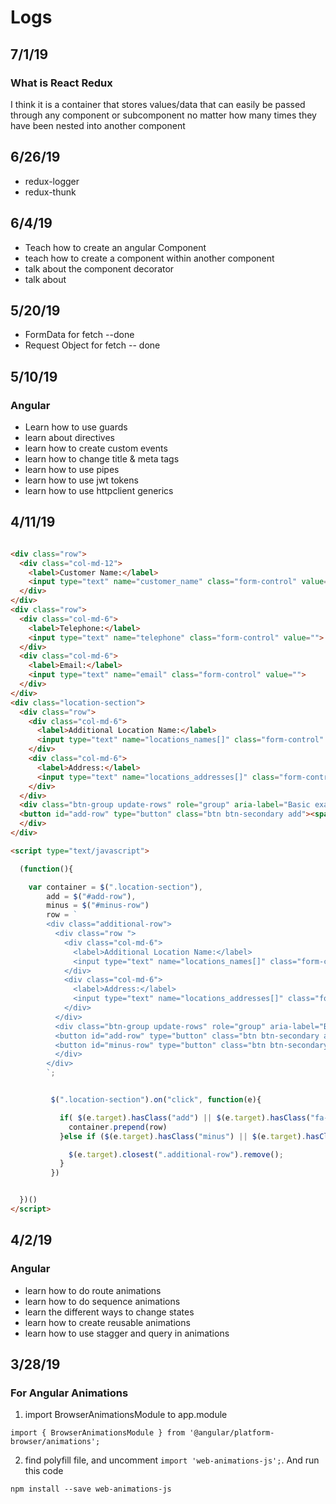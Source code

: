 # Logs

## 7/1/19

### What is React Redux

I think it is a container that stores values/data that can easily be passed through
any component or subcomponent no matter how many times they have been nested
into another component 

## 6/26/19
- redux-logger
- redux-thunk

## 6/4/19
- Teach how to create an angular Component
- teach how to create a component within another component
- talk about the component decorator
- talk about


## 5/20/19
- FormData for fetch --done
- Request Object for fetch -- done


## 5/10/19

### Angular
- Learn how to use guards
- learn about directives
- learn how to create custom events
- learn how to change title & meta tags
- learn how to use pipes
- learn how to use jwt tokens
- learn how to use httpclient generics


## 4/11/19

```html

<div class="row">
  <div class="col-md-12">
    <label>Customer Name:</label>
    <input type="text" name="customer_name" class="form-control" value="">
  </div>
</div>
<div class="row">
  <div class="col-md-6">
    <label>Telephone:</label>
    <input type="text" name="telephone" class="form-control" value="">
  </div>
  <div class="col-md-6">
    <label>Email:</label>
    <input type="text" name="email" class="form-control" value="">
  </div>
</div>
<div class="location-section">
  <div class="row">
    <div class="col-md-6">
      <label>Additional Location Name:</label>
      <input type="text" name="locations_names[]" class="form-control" value="">
    </div>
    <div class="col-md-6">
      <label>Address:</label>
      <input type="text" name="locations_addresses[]" class="form-control" value="">
    </div>
  </div>
  <div class="btn-group update-rows" role="group" aria-label="Basic example">
  <button id="add-row" type="button" class="btn btn-secondary add"><span class="fa fa-plus"></span>  </button>
  </div>
</div>

<script type="text/javascript">

  (function(){

    var container = $(".location-section"),
        add = $("#add-row"),
        minus = $("#minus-row")
        row = `
        <div class="additional-row">
          <div class="row ">
            <div class="col-md-6">
              <label>Additional Location Name:</label>
              <input type="text" name="locations_names[]" class="form-control" value="">
            </div>
            <div class="col-md-6">
              <label>Address:</label>
              <input type="text" name="locations_addresses[]" class="form-control" value="">
            </div>
          </div>
          <div class="btn-group update-rows" role="group" aria-label="Basic example">
          <button id="add-row" type="button" class="btn btn-secondary add"><span class="fa fa-plus"></span>  </button>
          <button id="minus-row" type="button" class="btn btn-secondary minus"><span class="fa fa-minus"></span> </button>
          </div>
        </div>
        `;


         $(".location-section").on("click", function(e){

           if( $(e.target).hasClass("add") || $(e.target).hasClass("fa-plus") ){
             container.prepend(row)
           }else if ($(e.target).hasClass("minus") || $(e.target).hasClass("fa-minus")){

             $(e.target).closest(".additional-row").remove();
           }
         })


  })()
</script>
```

## 4/2/19

### Angular

- learn how to do route animations
- learn how to do sequence animations
- learn the different ways to change states
- learn how to create reusable animations
- learn how to use stagger and query in animations


## 3/28/19

### For Angular Animations

1. import BrowserAnimationsModule to app.module

```
import { BrowserAnimationsModule } from '@angular/platform-browser/animations';

```

2. find polyfill file, and uncomment `import 'web-animations-js';`. And run this code

```
npm install --save web-animations-js
```
